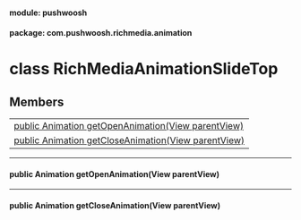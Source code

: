 
#### module: pushwoosh  

#### package: com.pushwoosh.richmedia.animation  

# <a name="heading"></a>class RichMediaAnimationSlideTop  

## Members  

<table>
	<tr>
		<td><a href="#1ad68f90f7dfb6f1f176c00cf135da560f">public Animation getOpenAnimation(View parentView)</a></td>
	</tr>
	<tr>
		<td><a href="#1abf1c0fe44fb06ef4b012e63e978d8f4b">public Animation getCloseAnimation(View parentView)</a></td>
	</tr>
</table>


----------  
  

#### <a name="1ad68f90f7dfb6f1f176c00cf135da560f"></a>public Animation getOpenAnimation(View parentView)  


----------  
  

#### <a name="1abf1c0fe44fb06ef4b012e63e978d8f4b"></a>public Animation getCloseAnimation(View parentView)  
